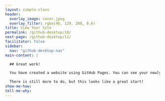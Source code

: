 ```yaml
---
layout: simple-class
header:
  overlay_image: cover.jpeg
  overlay_filter: rgba(46, 129, 200, 0.6)
title: View Your Site
permalink: /github-desktop/10/
next-page: /github-desktop/11/
facilitator: false
sidebar:
  nav: "github-desktop-nav"
main-content: |

  ## Great work!

  You have created a website using GitHub Pages. You can see your newly published site at `https://YOUR-USERNAME.github.io/`!

  There is still more to do, but this looks like a great start!
show-me-how:
tell-me-why:
---
```

